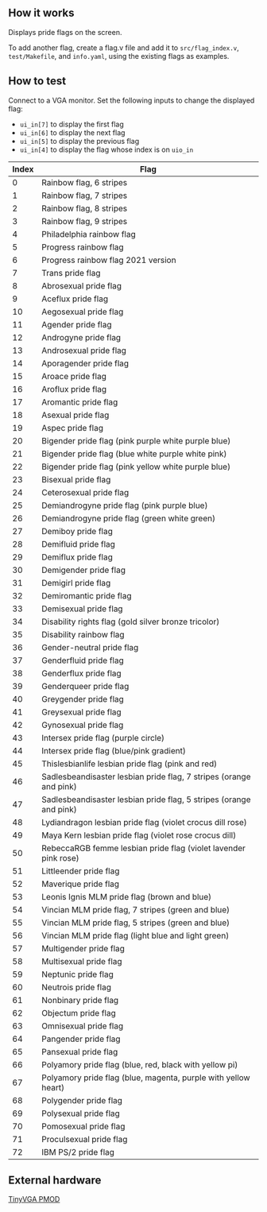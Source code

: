 ## How it works

Displays pride flags on the screen.

To add another flag, create a flag.v file and add it to
`src/flag_index.v`, `test/Makefile`, and `info.yaml`,
using the existing flags as examples.

## How to test

Connect to a VGA monitor. Set the following inputs to change the displayed flag:
- `ui_in[7]` to display the first flag
- `ui_in[6]` to display the next flag
- `ui_in[5]` to display the previous flag
- `ui_in[4]` to display the flag whose index is on `uio_in`

| Index | Flag                                                                 |
| ----- | -------------------------------------------------------------------- |
| 0     | Rainbow flag, 6 stripes                                              |
| 1     | Rainbow flag, 7 stripes                                              |
| 2     | Rainbow flag, 8 stripes                                              |
| 3     | Rainbow flag, 9 stripes                                              |
| 4     | Philadelphia rainbow flag                                            |
| 5     | Progress rainbow flag                                                |
| 6     | Progress rainbow flag 2021 version                                   |
| 7     | Trans pride flag                                                     |
| 8     | Abrosexual pride flag                                                |
| 9     | Aceflux pride flag                                                   |
| 10    | Aegosexual pride flag                                                |
| 11    | Agender pride flag                                                   |
| 12    | Androgyne pride flag                                                 |
| 13    | Androsexual pride flag                                               |
| 14    | Aporagender pride flag                                               |
| 15    | Aroace pride flag                                                    |
| 16    | Aroflux pride flag                                                   |
| 17    | Aromantic pride flag                                                 |
| 18    | Asexual pride flag                                                   |
| 19    | Aspec pride flag                                                     |
| 20    | Bigender pride flag (pink purple white purple blue)                  |
| 21    | Bigender pride flag (blue white purple white pink)                   |
| 22    | Bigender pride flag (pink yellow white purple blue)                  |
| 23    | Bisexual pride flag                                                  |
| 24    | Ceterosexual pride flag                                              |
| 25    | Demiandrogyne pride flag (pink purple blue)                          |
| 26    | Demiandrogyne pride flag (green white green)                         |
| 27    | Demiboy pride flag                                                   |
| 28    | Demifluid pride flag                                                 |
| 29    | Demiflux pride flag                                                  |
| 30    | Demigender pride flag                                                |
| 31    | Demigirl pride flag                                                  |
| 32    | Demiromantic pride flag                                              |
| 33    | Demisexual pride flag                                                |
| 34    | Disability rights flag (gold silver bronze tricolor)                 |
| 35    | Disability rainbow flag                                              |
| 36    | Gender-neutral pride flag                                            |
| 37    | Genderfluid pride flag                                               |
| 38    | Genderflux pride flag                                                |
| 39    | Genderqueer pride flag                                               |
| 40    | Greygender pride flag                                                |
| 41    | Greysexual pride flag                                                |
| 42    | Gynosexual pride flag                                                |
| 43    | Intersex pride flag (purple circle)                                  |
| 44    | Intersex pride flag (blue/pink gradient)                             |
| 45    | Thislesbianlife lesbian pride flag (pink and red)                    |
| 46    | Sadlesbeandisaster lesbian pride flag, 7 stripes (orange and pink)   |
| 47    | Sadlesbeandisaster lesbian pride flag, 5 stripes (orange and pink)   |
| 48    | Lydiandragon lesbian pride flag (violet crocus dill rose)            |
| 49    | Maya Kern lesbian pride flag (violet rose crocus dill)               |
| 50    | RebeccaRGB femme lesbian pride flag (violet lavender pink rose)      |
| 51    | Littleender pride flag                                               |
| 52    | Maverique pride flag                                                 |
| 53    | Leonis Ignis MLM pride flag (brown and blue)                         |
| 54    | Vincian MLM pride flag, 7 stripes (green and blue)                   |
| 55    | Vincian MLM pride flag, 5 stripes (green and blue)                   |
| 56    | Vincian MLM pride flag (light blue and light green)                  |
| 57    | Multigender pride flag                                               |
| 58    | Multisexual pride flag                                               |
| 59    | Neptunic pride flag                                                  |
| 60    | Neutrois pride flag                                                  |
| 61    | Nonbinary pride flag                                                 |
| 62    | Objectum pride flag                                                  |
| 63    | Omnisexual pride flag                                                |
| 64    | Pangender pride flag                                                 |
| 65    | Pansexual pride flag                                                 |
| 66    | Polyamory pride flag (blue, red, black with yellow pi)               |
| 67    | Polyamory pride flag (blue, magenta, purple with yellow heart)       |
| 68    | Polygender pride flag                                                |
| 69    | Polysexual pride flag                                                |
| 70    | Pomosexual pride flag                                                |
| 71    | Proculsexual pride flag                                              |
| 72    | IBM PS/2 pride flag                                                  |

## External hardware

[TinyVGA PMOD](https://github.com/mole99/tiny-vga)
